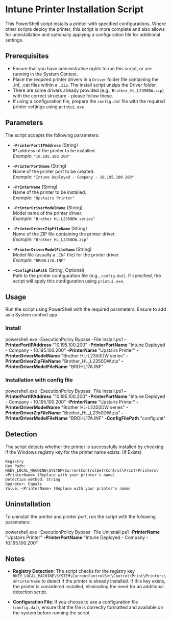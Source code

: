 # Intune Printer Installation Script

This PowerShell script installs a printer with specified configurations. 
Where other scripts deploy the printer, this script is more complete and also allows for uninstallation and optionally applying a configuration file for additional settings.

## Prerequisites

- Ensure that you have administrative rights to run this script, or are running in the System Context.
- Place the required printer drivers in a `Driver` folder file containing the .inf, .cat files within a `.zip`. The install script unzips the Driver folder.
- There are some drivers already provided (e.g., `Brother_HL_L2350DW.zip`) with the correct structure - please follow these.
- If using a configuration file, prepare the `config.dat` file with the required printer settings using `printui.exe`

## Parameters

The script accepts the following parameters:

- **`-PrinterPortIPAddress`** (String)  
  IP address of the printer to be installed.  
  _Example_: `"10.195.100.200"`

- **`-PrinterPortName`** (String)  
  Name of the printer port to be created.  
  _Example_: `"Intune Deployed - Company - 10.195.100.200"`

- **`-PrinterName`** (String)  
  Name of the printer to be installed.  
  _Example_: `"Upstairs Printer"`

- **`-PrinterDriverModelName`** (String)  
  Model name of the printer driver.  
  _Example_: `"Brother HL-L2350DW series"`

- **`-PrinterDriverZipFileName`** (String)  
  Name of the ZIP file containing the printer driver.  
  _Example_: `"Brother_HL_L2350DW.zip"`

- **`-PrinterDriverModelFileName`** (String)  
  Model file (usually a `.INF` file) for the printer driver.  
  _Example_: `"BROHL17A.INF"`

- **`-ConfigFilePath`** (String, Optional)  
  Path to the printer configuration file (e.g., `config.dat`). If specified, the script will apply this configuration using `printui.exe`.

## Usage

Run the script using PowerShell with the required parameters. Ensure to add as a System context app.

### Install

powershell.exe -ExecutionPolicy Bypass -File Install.ps1 **-PrinterPortIPAddress** "10.195.100.200" **-PrinterPortName** "Intune Deployed - Company - 10.195.100.200" **-PrinterName** "Upstairs Printer" **-PrinterDriverModelName** "Brother HL-L2350DW series" **-PrinterDriverZipFileName** "Brother_HL_L2350DW.zip" **-PrinterDriverModelFileName** "BROHL17A.INF"

### Installation with config file

powershell.exe -ExecutionPolicy Bypass -File Install.ps1 **-PrinterPortIPAddress** "10.195.100.200" **-PrinterPortName** "Intune Deployed - Company - 10.195.100.200" **-PrinterName** "Upstairs Printer" **-PrinterDriverModelName** "Brother HL-L2350DW series" **-PrinterDriverZipFileName** "Brother_HL_L2350DW.zip" **-PrinterDriverModelFileName** "BROHL17A.INF" **-ConfigFilePath** "config.dat"

## Detection

The script detects whether the printer is successfully installed by checking if the Windows registry key for the printer name exists: (If Exists)

```
Registry
Key Path: HKEY_LOCAL_MACHINE\SYSTEM\CurrentControlSet\Control\Print\Printers\<PrinterName> (Replace with your printer's name)
Detection method: String
Operator: Equals
Value: <PrinterName> (Replace with your printer's name)
```

## Uninstallation

To uninstall the printer and printer port, run the script with the following parameters:

powershell.exe -ExecutionPolicy Bypass -File Uninstall.ps1 **-PrinterName** "Upstairs Printer" **-PrinterPortName** "Intune Deployed - Company - 10.195.100.200"

## Notes

- **Registry Detection**: The script checks for the registry key `HKEY_LOCAL_MACHINE\SYSTEM\CurrentControlSet\Control\Print\Printers\$PrinterName` to detect if the printer is already installed. If this key exists, the printer is considered installed, eliminating the need for an additional detection script.

- **Configuration File**: If you choose to use a configuration file (`config.dat`), ensure that the file is correctly formatted and available on the system before running the script.
